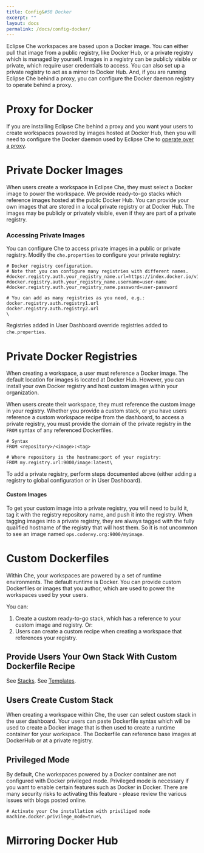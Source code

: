 ```yaml
---
title: Config&#58 Docker
excerpt: ""
layout: docs
permalink: /docs/config-docker/
---
```

Eclipse Che workspaces are based upon a Docker image. You can either pull that image from a public registry, like Docker Hub, or a private registry which is managed by yourself. Images in a registry can be publicly visible or private, which require user credentials to access. You can also set up a private registry to act as a mirror to Docker Hub.  And, if you are running Eclipse Che behind a proxy, you can configure the Docker daemon registry to operate behind a proxy.
# Proxy for Docker  
If you are installing Eclipse Che behind a proxy and you want your users to create workspaces powered by images hosted at Docker Hub, then you will need to configure the Docker daemon used by Eclipse Che to [operate over a proxy](https://docs.docker.com/engine/admin/systemd/#http-proxy).
# Private Docker Images  
When users create a workspace in Eclipse Che, they must select a Docker image to power the workspace. We provide ready-to-go stacks which reference images hosted at the public Docker Hub. You can provide your own images that are stored in a local private registry or at Docker Hub. The images may be publicly or privately visible, even if they are part of a private registry.

### Accessing Private Images
You can configure Che to access private images in a public or private registry. Modify the `che.properties` to configure your private registry:
```text  
# Docker registry configuration.
# Note that you can configure many registries with different names.
#docker.registry.auth.your_registry_name.url=https://index.docker.io/v1/
#docker.registry.auth.your_registry_name.username=user-name
#docker.registry.auth.your_registry_name.password=user-password

# You can add as many registries as you need, e.g.:
docker.registry.auth.registry1.url
docker.registry.auth.registry2.url
\
```
Registries added in User Dashboard override registries added to `che.properties`.
# Private Docker Registries  
When creating a workspace, a user must reference a Docker image. The default location for images is located at Docker Hub. However, you can install your own Docker registry and host custom images within your organization.

When users create their workspace, they must reference the custom image in your registry. Whether you provide a custom stack, or you have users reference a custom workspace recipe from the dashboard, to access a private registry, you must provide the domain of the private registry in the `FROM` syntax of any referenced Dockerfiles.
```text  
# Syntax
FROM <repository>/<image>:<tag>

# Where repository is the hostname:port of your registry:
FROM my.registry.url:9000/image:latest\
```
To add a private registry, perform steps documented above (either adding  a registry to global configuration or in User Dashboard).
#### Custom Images
To get your custom image into a private registry, you will need to build it, tag it with the registry repository name, and push it into the registry. When tagging images into a private registry, they are always tagged with the fully qualified hostname of the registry that will host them. So it is not uncommon to see an image named `ops.codenvy.org:9000/myimage`.  


# Custom Dockerfiles  
Within Che, your workspaces are powered by a set of runtime environments. The default runtime is Docker. You can provide custom Dockerfiles or images that you author, which are used to power the workspaces used by your users.

You can:
1. Create a custom ready-to-go stack, which has a reference to your custom image and registry. Or:
2. Users can create a custom recipe when creating a workspace that references your registry.

## Provide Users Your Own Stack With Custom Dockerfile Recipe
See [Stacks](doc:stacks).
See [Templates](doc:templates).

## Users Create Custom Stack
When creating a workspace within Che, the user can select custom stack in the user dashboard. Your users can paste Dockerfile syntax which will be used to create a Docker image that is then used to create a runtime container for your workspace. The Dockerfile can reference base images at DockerHub or at a private registry.

## Privileged Mode
By default, Che workspaces powered by a Docker container are not configured with Docker privileged mode. Privileged mode is necessary if you want to enable certain features such as Docker in Docker. There are many security risks to activating this feature - please review the various issues with blogs posted online.  

```text  
# Activate your Che installation with priviliged mode
machine.docker.privilege_mode=true\
```

# Mirroring Docker Hub  
